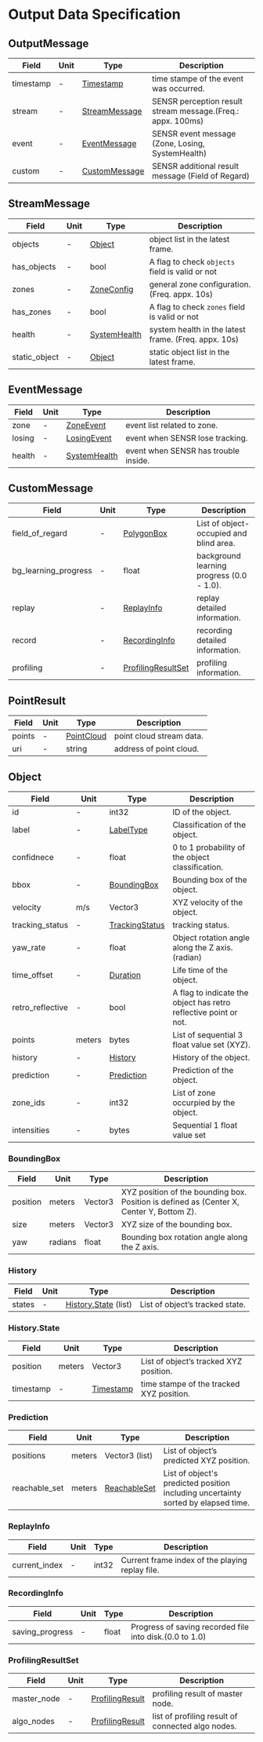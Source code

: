 # Output Data Specification

## OutputMessage

Field | Unit | Type | Description
--- | --- | --- | ---
timestamp | - | [Timestamp](https://developers.google.com/protocol-buffers/docs/reference/csharp/class/google/protobuf/well-known-types/timestamp) | time stampe of the event was occurred.
stream | - | [StreamMessage](#streammessage) | SENSR perception result stream message.(Freq.: appx. 100ms)
event | - | [EventMessage](#eventmessage) | SENSR event message (Zone, Losing, SystemHealth)
custom | - | [CustomMessage](#custommessage) | SENSR additional result message (Field of Regard)

## StreamMessage

Field | Unit | Type | Description
--- | --- | --- | ---
objects | - | [Object](#object) | object list in the latest frame.
has_objects | - | bool | A flag to check `objects` field is valid or not
zones | - | [ZoneConfig](https://github.com/seoulrobotics/sensr_proto/blob/master/output.proto) | general zone configuration. (Freq. appx. 10s) 
has_zones | - | bool | A flag to check `zones` field is valid or not
health | - | [SystemHealth](https://github.com/seoulrobotics/sensr_proto/blob/master/output.proto) | system health in the latest frame. (Freq. appx. 10s) 
static_object | - | [Object](#object) | static object list in the latest frame. 

## EventMessage

Field | Unit | Type | Description
--- | --- | --- | ---
zone | - | [ZoneEvent](https://github.com/seoulrobotics/sensr_proto/blob/master/output.proto) | event list related to zone.
losing | - | [LosingEvent](https://github.com/seoulrobotics/sensr_proto/blob/master/output.proto) | event when SENSR lose tracking.
health | - | [SystemHealth](https://github.com/seoulrobotics/sensr_proto/blob/master/output.proto) | event when SENSR has trouble inside.

## CustomMessage

Field | Unit | Type | Description
--- | --- | --- | ---
field_of_regard | - | [PolygonBox](https://github.com/seoulrobotics/sensr_proto/blob/master/type.proto) | List of object-occupied and blind area.
bg_learning_progress | - | float | background learning progress (0.0 - 1.0).
replay | - | [ReplayInfo](#replayinfo) | replay detailed information.
record | - | [RecordingInfo](#recordinginfo) | recording detailed information.
profiling | - | [ProfilingResultSet](#profilingresultset) | profiling information.

## PointResult

Field | Unit | Type | Description
--- | --- | --- | ---
points | - | [PointCloud](https://github.com/seoulrobotics/sensr_proto/blob/master/point_cloud.proto) | point cloud stream data.
uri | - | string | address of point cloud.

## Object

Field | Unit | Type | Description
--- | --- | --- | ---
id | - | int32 | ID of the object.
label | - | [LabelType](https://github.com/seoulrobotics/sensr_proto/blob/master/type.proto) | Classification of the object.
confidnece | - | float | 0 to 1 probability of the object classification.
bbox | - | [BoundingBox](#boundingbox) | Bounding box of the object.
velocity | m/s | Vector3 | XYZ velocity of the object.
tracking_status | - | [TrackingStatus](https://github.com/seoulrobotics/sensr_proto/blob/master/type.proto) | tracking status.
yaw_rate | - | float | Object rotation angle along the Z axis. (radian)
time_offset | - | [Duration](https://developers.google.com/protocol-buffers/docs/reference/csharp/class/google/protobuf/well-known-types/duration) | Life time of the object.
retro_reflective | - | bool | A flag to indicate the object has retro reflective point or not.
points | meters | bytes | List of sequential 3 float value set (XYZ).
history | - | [History](#history) | History of the object.
prediction | - | [Prediction](#prediction) | Prediction of the object.
zone_ids | - | int32 | List of zone occurpied by the object.
intensities | - | bytes | Sequential 1 float value set

### BoundingBox

Field | Unit | Type | Description
--- | --- | --- | ---
position | meters | Vector3 | XYZ position of the bounding box. Position is defined as (Center X, Center Y, Bottom Z).
size | meters | Vector3 | XYZ size of the bounding box.
yaw | radians | float | Bounding box rotation angle along the Z axis.

### History

Field | Unit | Type | Description
--- | --- | --- | ---
states | - | [History.State](#historystate) (list) | List of object’s tracked state.

### History.State

Field | Unit | Type | Description
--- | --- | --- | ---
position | meters | Vector3 | List of object’s tracked XYZ position.
timestamp | - | [Timestamp](https://developers.google.com/protocol-buffers/docs/reference/csharp/class/google/protobuf/well-known-types/timestamp) | time stampe of the tracked XYZ position.

### Prediction

Field | Unit | Type | Description
--- | --- | --- | ---
positions | meters | Vector3 (list) | List of object’s predicted XYZ position.
reachable_set | meters | [ReachableSet](https://github.com/seoulrobotics/sensr_proto/blob/master/type.proto) | List of object's predicted position including uncertainty sorted by elapsed time.

### ReplayInfo

Field | Unit | Type | Description
--- | --- | --- | ---
current_index | - | int32 | Current frame index of the playing replay file.

### RecordingInfo

Field | Unit | Type | Description
--- | --- | --- | ---
saving_progress | - | float | Progress of saving recorded file into disk.(0.0 to 1.0)

### ProfilingResultSet

Field | Unit | Type | Description
--- | --- | --- | ---
master_node | - | [ProfilingResult](https://github.com/seoulrobotics/sensr_proto/blob/master/type.proto) | profiling result of master node.
algo_nodes | - | [ProfilingResult](https://github.com/seoulrobotics/sensr_proto/blob/master/type.proto) | list of profiling result of connected algo nodes.
